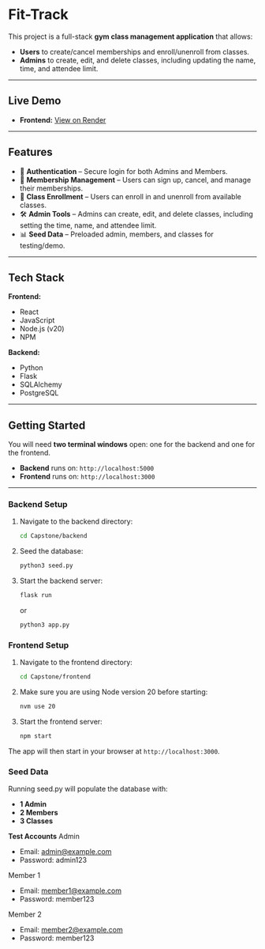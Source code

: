 # Fit-Track  

This project is a full-stack **gym class management application** that allows:  
- **Users** to create/cancel memberships and enroll/unenroll from classes.  
- **Admins** to create, edit, and delete classes, including updating the name, time, and attendee limit.  

---

## Live Demo

- **Frontend:** [View on Render](https://capstone-project-i1x7.onrender.com)  

---

## Features  

- 🔑 **Authentication** – Secure login for both Admins and Members.  
- 👤 **Membership Management** – Users can sign up, cancel, and manage their memberships.  
- 📅 **Class Enrollment** – Users can enroll in and unenroll from available classes.  
- 🛠 **Admin Tools** – Admins can create, edit, and delete classes, including setting the time, name, and attendee limit.  
- 📊 **Seed Data** – Preloaded admin, members, and classes for testing/demo.  

---

## Tech Stack  

**Frontend:**  
- React  
- JavaScript  
- Node.js (v20)  
- NPM  

**Backend:**  
- Python  
- Flask  
- SQLAlchemy  
- PostgreSQL  

---

## Getting Started  

You will need **two terminal windows** open: one for the backend and one for the frontend.  

- **Backend** runs on: `http://localhost:5000`  
- **Frontend** runs on: `http://localhost:3000`  

---

### Backend Setup  

1. Navigate to the backend directory:  
   ```bash
   cd Capstone/backend
   ```
2. Seed the database:
   ```bash
   python3 seed.py
   ```
3. Start the backend server:
   ```bash
   flask run
   ```
   or
   ```bash
   python3 app.py
   ```
   
### Frontend Setup

1. Navigate to the frontend directory:
   ```bash
   cd Capstone/frontend
   ```
2. Make sure you are using Node version 20 before starting:
   ```bash
   nvm use 20
   ```
3. Start the frontend server:
   ```bash
   npm start
   ```
   
The app will then start in your browser at `http://localhost:3000`.

### Seed Data

Running seed.py will populate the database with:
- **1 Admin**
- **2 Members**
- **3 Classes**

**Test Accounts**
Admin
- Email: admin@example.com
- Password: admin123

Member 1
- Email: member1@example.com
- Password: member123

Member 2
- Email: member2@example.com
- Password: member123
